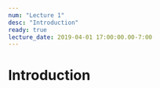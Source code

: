 ```yaml
---
num: "Lecture 1"
desc: "Introduction"
ready: true
lecture_date: 2019-04-01 17:00:00.00-7:00
---
```


# Introduction